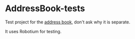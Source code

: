 AddressBook-tests
=================

Test project for the [address book](https://github.com/Shujito/AddressBook_old), don't ask why it is separate.

It uses Robotium for testing.
